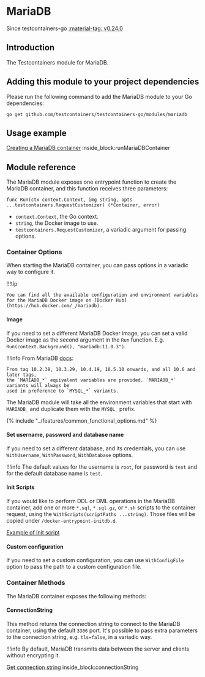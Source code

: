 # MariaDB

Since testcontainers-go <a href="https://github.com/testcontainers/testcontainers-go/releases/tag/v0.24.0"><span class="tc-version">:material-tag: v0.24.0</span></a>

## Introduction

The Testcontainers module for MariaDB.

## Adding this module to your project dependencies

Please run the following command to add the MariaDB module to your Go dependencies:

```
go get github.com/testcontainers/testcontainers-go/modules/mariadb
```

## Usage example

<!--codeinclude-->
[Creating a MariaDB container](../../modules/mariadb/examples_test.go) inside_block:runMariaDBContainer
<!--/codeinclude-->

## Module reference

The MariaDB module exposes one entrypoint function to create the MariaDB container, and this function receives three parameters:

```golang
func Run(ctx context.Context, img string, opts ...testcontainers.RequestCustomizer) (*Container, error)
```

- `context.Context`, the Go context.
- `string`, the Docker image to use.
- `testcontainers.RequestCustomizer`, a variadic argument for passing options.

### Container Options

When starting the MariaDB container, you can pass options in a variadic way to configure it.

!!!tip

    You can find all the available configuration and environment variables for the MariaDB Docker image on [Docker Hub](https://hub.docker.com/_/mariadb).

#### Image

If you need to set a different MariaDB Docker image, you can set a valid Docker image as the second argument in the `Run` function.
E.g. `Run(context.Background(), "mariadb:11.0.3")`.

!!!info
    From MariaDB [docs](https://github.com/docker-library/docs/tree/master/mariadb#environment-variables):

    From tag 10.2.38, 10.3.29, 10.4.19, 10.5.10 onwards, and all 10.6 and later tags,
    the `MARIADB_*` equivalent variables are provided. `MARIADB_*` variants will always be
    used in preference to `MYSQL_*` variants.

The MariaDB module will take all the environment variables that start with `MARIADB_` and duplicate them with the `MYSQL_` prefix.

{% include "../features/common_functional_options.md" %}

#### Set username, password and database name

If you need to set a different database, and its credentials, you can use `WithUsername`, `WithPassword`, `WithDatabase`
options.

!!!info
    The default values for the username is `root`, for password is `test` and for the default database name is `test`.

#### Init Scripts

If you would like to perform DDL or DML operations in the MariaDB container, add one or more `*.sql`, `*.sql.gz`, or `*.sh`
scripts to the container request, using the `WithScripts(scriptPaths ...string)`. Those files will be copied under `/docker-entrypoint-initdb.d`.

<!--codeinclude-->
[Example of Init script](../../modules/mariadb/testdata/schema.sql)
<!--/codeinclude-->

#### Custom configuration

If you need to set a custom configuration, you can use `WithConfigFile` option to pass the path to a custom configuration file.

### Container Methods

The MariaDB container exposes the following methods:

#### ConnectionString

This method returns the connection string to connect to the MariaDB container, using the default `3306` port.
It's possible to pass extra parameters to the connection string, e.g. `tls=false`, in a variadic way.

!!!info
    By default, MariaDB transmits data between the server and clients without encrypting it.

<!--codeinclude-->
[Get connection string](../../modules/mariadb/mariadb_test.go) inside_block:connectionString
<!--/codeinclude-->
